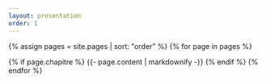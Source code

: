 ```yaml
---
layout: presentation
order: 1
---
```


{% assign pages = site.pages | sort: "order" %}
{% for page in pages %}

 {% if page.chapitre %}
    {{- page.content | markdownify -}}
  {% endif %}
{% endfor %}

 